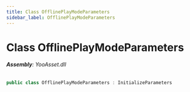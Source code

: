 ```yaml
---
title: Class OfflinePlayModeParameters
sidebar_label: OfflinePlayModeParameters
---
```

# Class OfflinePlayModeParameters


###### **Assembly**: YooAsset.dll

```csharp title="Declaration"
public class OfflinePlayModeParameters : InitializeParameters
```
